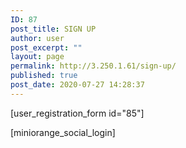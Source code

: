 ```yaml
---
ID: 87
post_title: SIGN UP
author: user
post_excerpt: ""
layout: page
permalink: http://3.250.1.61/sign-up/
published: true
post_date: 2020-07-27 14:28:37
---
```

<p>[user_registration_form id="85"] <strong><span> </span></strong></p>

<!-- wp:paragraph {"align":"center","className":"social"} -->
<p class="has-text-align-center social">[miniorange_social_login]</p>
<!-- /wp:paragraph -->